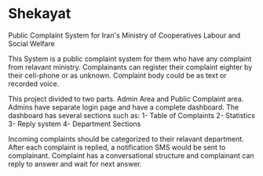 # Shekayat
Public Complaint System for Iran's Ministry of Cooperatives Labour and Social Welfare

This System is a public complaint system for them who have any complaint from relavant ministry. 
Complainants can register their complaint eighter by their cell-phone or as unknown.
Complaint body could be as text or recorded voice.

This project divided to two parts. Admin Area and Public Complaint area.
Admins have separate login page and have a complete dashboard. The dashboard has several sections such as:
1- Table of Complaints
2- Statistics
3- Reply system
4- Department Sections

Incoming complaints should be categorized to their relavant department.
After each complaint is replied, a notification SMS would be sent to complainant. Complaint has a conversational structure and complainant can reply to answer and wait for next answer.

